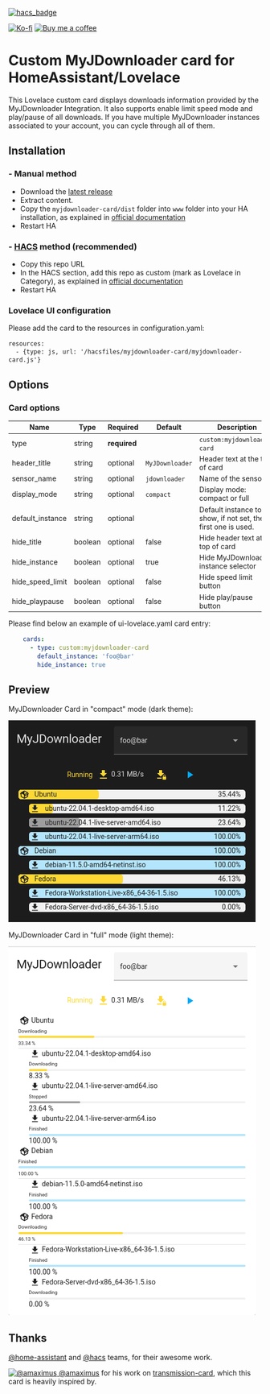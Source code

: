 [![hacs_badge](https://img.shields.io/badge/HACS-Custom-orange.svg)](https://github.com/hacs/integration)

[![Ko-fi](https://img.shields.io/badge/Ko--fi-Nyaran-blue?logo=ko-fi)](https://ko-fi.com/nyaran)
[![Buy me a coffee](https://img.shields.io/badge/Buy%20me%20a%20coffee-Nyaran-blue?logo=buy-me-a-coffee)](https://www.buymeacoffee.com/nyaran)

# Custom MyJDownloader card for HomeAssistant/Lovelace

This Lovelace custom card displays downloads information provided by the MyJDownloader Integration.
It also supports enable limit speed mode and play/pause of all downloads.
If you have multiple MyJDownloader instances associated to your account, you can cycle through all of them.

## Installation

### - Manual method

- Download
  the [latest release](https://github.com/Nyaran/myjdownloader-card/releases/latest/download/myjdownloader-card.tgz)
- Extract content.
- Copy the `myjdownloader-card/dist` folder into `www` folder into your HA installation, as explained
  in [official documentation](https://developers.home-assistant.io/docs/frontend/custom-ui/registering-resources/)
- Restart HA

### - [HACS](https://hacs.xyz/) method (recommended)

- Copy this repo URL
- In the HACS section, add this repo as custom (mark as Lovelace in Category), as explained
  in [official documentation](https://hacs.xyz/docs/faq/custom_repositories)
- Restart HA

### Lovelace UI configuration

Please add the card to the resources in configuration.yaml:

```
resources:
  - {type: js, url: '/hacsfiles/myjdownloader-card/myjdownloader-card.js'}
```

## Options

### Card options

| Name             | Type    | Required     | Default         | Description                                                  |
|------------------|---------|--------------|-----------------|--------------------------------------------------------------|
| type             | string  | **required** |                 | `custom:myjdownloader-card`                                  |
| header_title     | string  | optional     | `MyJDownloader` | Header text at the top of card                               |
| sensor_name      | string  | optional     | `jdownloader`   | Name of the sensor                                           |
| display_mode     | string  | optional     | `compact`       | Display mode: compact or full                                |
| default_instance | string  | optional     |                 | Default instance to show, if not set, the first one is used. |
| hide_title       | boolean | optional     | false           | Hide header text at the top of card                          |
| hide_instance    | boolean | optional     | true            | Hide MyJDownloader instance selector                         |
| hide_speed_limit | boolean | optional     | false           | Hide speed limit button                                      |
| hide_playpause   | boolean | optional     | false           | Hide play/pause button                                       |

Please find below an example of ui-lovelace.yaml card entry:

```yaml
    cards:
      - type: custom:myjdownloader-card
        default_instance: 'foo@bar'
        hide_instance: true
```

## Preview
MyJDownloader Card in "compact" mode (dark theme):

![MyJDownloader Card compact](./myjdownloader-card-compact-dark.png)

MyJDownloader Card in "full" mode (light theme):

![MyJDownloader Card full](./myjdownloader-card-full-light.png)

## Thanks

[@home-assistant](https://github.com/home-assistant/) and [@hacs](https://github.com/hacs/) teams, for their awesome work.

[![@amaximus](https://github.com/amaximus.png?size=40) @amaximus](@amaximus) for his work on [transmission-card](https://github.com/amaximus/transmission-card), which this card is heavily inspired by.
